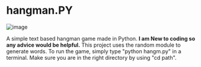 # hangman.PY
![image](https://github.com/thoughttrash/hangman.PY/assets/88675136/350b838a-3c7b-4596-8351-0f9c0317d395)


A simple text based hangman game made in Python. 
**I am New to coding so any advice would be helpful.**
This project uses the random module to generate words.
To run the game, simply type "python hangm.py" in a terminal. 
Make sure you are in the right directory by using "cd path".
